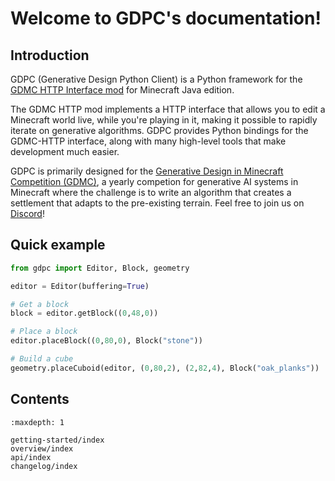 # Welcome to GDPC's documentation!

## Introduction

GDPC (Generative Design Python Client) is a Python framework for the [GDMC HTTP Interface mod](https://github.com/Niels-NTG/gdmc_http_interface) for Minecraft Java edition.

The GDMC HTTP mod implements a HTTP interface that allows you to edit a Minecraft world live, while you're playing in it, making it possible to rapidly iterate on generative algorithms. GDPC provides Python bindings for the GDMC-HTTP interface, along with many high-level tools that make development much easier.

GDPC is primarily designed for the [Generative Design in Minecraft Competition (GDMC)](https://gendesignmc.wikidot.com/), a yearly competion for generative AI systems in Minecraft where the challenge is to write an algorithm that creates a settlement that adapts to the pre-existing terrain. Feel free to join us on [Discord](https://discord.gg/YwpPCRQWND)!


## Quick example

```python
from gdpc import Editor, Block, geometry

editor = Editor(buffering=True)

# Get a block
block = editor.getBlock((0,48,0))

# Place a block
editor.placeBlock((0,80,0), Block("stone"))

# Build a cube
geometry.placeCuboid(editor, (0,80,2), (2,82,4), Block("oak_planks"))
```


## Contents

```{toctree}
:maxdepth: 1

getting-started/index
overview/index
api/index
changelog/index
```
